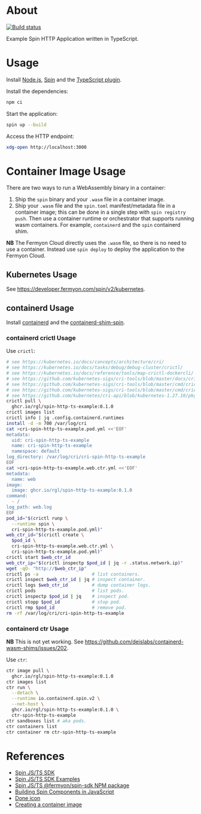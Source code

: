 # About

[![Build status](https://github.com/rgl/spin-http-ts-example/workflows/build/badge.svg)](https://github.com/rgl/spin-http-ts-example/actions?query=workflow%3Abuild)

Example Spin HTTP Application written in TypeScript.

# Usage

Install [Node.js](https://github.com/nodejs/node), [Spin](https://github.com/fermyon/spin) and the [TypeScript plugin](https://github.com/fermyon/spin-js-sdk).

Install the dependencies:

```bash
npm ci
```

Start the application:

```bash
spin up --build
```

Access the HTTP endpoint:

```bash
xdg-open http://localhost:3000
```

# Container Image Usage

There are two ways to run a WebAssembly binary in a container:

1. Ship the `spin` binary and your `.wasm` file in a container image.
2. Ship your `.wasm` file and the `spin.toml` manifest/metadata file in a
   container image; this can be done in a single step with
   `spin registry push`. Then use a container runtime or orchestrator that
   supports running wasm containers. For example, `containerd` and the
   `spin` containerd shim.

**NB** The Fermyon Cloud directly uses the `.wasm` file, so there is no need to
use a container. Instead use `spin deploy` to deploy the application to the
Fermyon Cloud.

## Kubernetes Usage

See https://developer.fermyon.com/spin/v2/kubernetes.

## containerd Usage

Install [containerd](https://github.com/moby/containerd) and the [containerd-shim-spin](https://github.com/deislabs/containerd-wasm-shims/tree/main/containerd-shim-spin).

### containerd crictl Usage

Use `crictl`:

```bash
# see https://kubernetes.io/docs/concepts/architecture/cri/
# see https://kubernetes.io/docs/tasks/debug/debug-cluster/crictl/
# see https://kubernetes.io/docs/reference/tools/map-crictl-dockercli/
# see https://github.com/kubernetes-sigs/cri-tools/blob/master/docs/crictl.md
# see https://github.com/kubernetes-sigs/cri-tools/blob/master/cmd/crictl/sandbox.go
# see https://github.com/kubernetes-sigs/cri-tools/blob/master/cmd/crictl/container.go
# see https://github.com/kubernetes/cri-api/blob/kubernetes-1.27.10/pkg/apis/runtime/v1/api.proto
crictl pull \
  ghcr.io/rgl/spin-http-ts-example:0.1.0
crictl images list
crictl info | jq .config.containerd.runtimes
install -d -m 700 /var/log/cri
cat >cri-spin-http-ts-example.pod.yml <<'EOF'
metadata:
  uid: cri-spin-http-ts-example
  name: cri-spin-http-ts-example
  namespace: default
log_directory: /var/log/cri/cri-spin-http-ts-example
EOF
cat >cri-spin-http-ts-example.web.ctr.yml <<'EOF'
metadata:
  name: web
image:
  image: ghcr.io/rgl/spin-http-ts-example:0.1.0
command:
  - /
log_path: web.log
EOF
pod_id="$(crictl runp \
  --runtime spin \
  cri-spin-http-ts-example.pod.yml)"
web_ctr_id="$(crictl create \
  $pod_id \
  cri-spin-http-ts-example.web.ctr.yml \
  cri-spin-http-ts-example.pod.yml)"
crictl start $web_ctr_id
web_ctr_ip="$(crictl inspectp $pod_id | jq -r .status.network.ip)"
wget -qO- "http://$web_ctr_ip"
crictl ps -a                    # list containers.
crictl inspect $web_ctr_id | jq # inspect container.
crictl logs $web_ctr_id         # dump container logs.
crictl pods                     # list pods.
crictl inspectp $pod_id | jq    # inspect pod.
crictl stopp $pod_id            # stop pod.
crictl rmp $pod_id              # remove pod.
rm -rf /var/log/cri/cri-spin-http-ts-example
```

### containerd ctr Usage

**NB** This is not yet working. See https://github.com/deislabs/containerd-wasm-shims/issues/202.

Use `ctr`:

```bash
ctr image pull \
  ghcr.io/rgl/spin-http-ts-example:0.1.0
ctr images list
ctr run \
  --detach \
  --runtime io.containerd.spin.v2 \
  --net-host \
  ghcr.io/rgl/spin-http-ts-example:0.1.0 \
  ctr-spin-http-ts-example
ctr sandboxes list # aka pods.
ctr containers list
ctr container rm ctr-spin-http-ts-example
```

# References

* [Spin JS/TS SDK](https://github.com/fermyon/spin-js-sdk)
* [Spin JS/TS SDK Examples](https://github.com/fermyon/spin-js-sdk/tree/main/examples)
* [Spin JS/TS @fermyon/spin-sdk NPM package](https://www.npmjs.com/package/@fermyon/spin-sdk)
* [Building Spin Components in JavaScript](https://developer.fermyon.com/spin/v2/javascript-components)
* [Done icon](https://icons8.com/icon/uw-X2j32n7Xp/done)
* [Creating a container image](https://github.com/deislabs/containerd-wasm-shims/blob/main/containerd-shim-spin/quickstart.md#creating-a-container-image)
